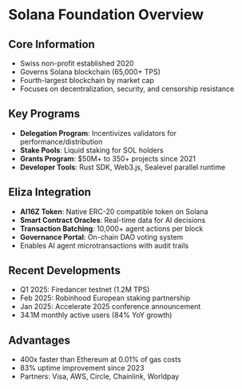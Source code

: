 # Solana Foundation Overview

## Core Information
- Swiss non-profit established 2020
- Governs Solana blockchain (65,000+ TPS)
- Fourth-largest blockchain by market cap
- Focuses on decentralization, security, and censorship resistance

## Key Programs
- **Delegation Program**: Incentivizes validators for performance/distribution
- **Stake Pools**: Liquid staking for SOL holders
- **Grants Program**: $50M+ to 350+ projects since 2021
- **Developer Tools**: Rust SDK, Web3.js, Sealevel parallel runtime

## Eliza Integration
- **AI16Z Token**: Native ERC-20 compatible token on Solana
- **Smart Contract Oracles**: Real-time data for AI decisions
- **Transaction Batching**: 10,000+ agent actions per block
- **Governance Portal**: On-chain DAO voting system
- Enables AI agent microtransactions with audit trails

## Recent Developments
- Q1 2025: Firedancer testnet (1.2M TPS)
- Feb 2025: Robinhood European staking partnership
- Jan 2025: Accelerate 2025 conference announcement
- 34.1M monthly active users (84% YoY growth)

## Advantages
- 400x faster than Ethereum at 0.01% of gas costs
- 83% uptime improvement since 2023
- Partners: Visa, AWS, Circle, Chainlink, Worldpay
